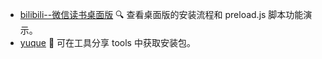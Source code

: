 - [bilibili--微信读书桌面版](https://www.bilibili.com/video/BV1sZ421p7fW/) 🔍 查看桌面版的安装流程和 preload.js 脚本功能演示。
- [yuque](https://www.yuque.com/huyouda) 📂 可在工具分享 tools 中获取安装包。